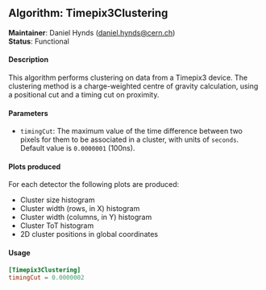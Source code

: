 ## Algorithm: Timepix3Clustering
**Maintainer**: Daniel Hynds (<daniel.hynds@cern.ch>)  
**Status**: Functional 

#### Description
This algorithm performs clustering on data from a Timepix3 device. The clustering method is a charge-weighted centre of gravity calculation, using a positional cut and a timing cut on proximity.

#### Parameters
* `timingCut`: The maximum value of the time difference between two pixels for them to be associated in a cluster, with units of `seconds`. Default value is `0.0000001` (100ns).

#### Plots produced
For each detector the following plots are produced:
* Cluster size histogram
* Cluster width (rows, in X) histogram
* Cluster width (columns, in Y) histogram
* Cluster ToT histogram
* 2D cluster positions in global coordinates

#### Usage
```toml
[Timepix3Clustering]
timingCut = 0.0000002
```